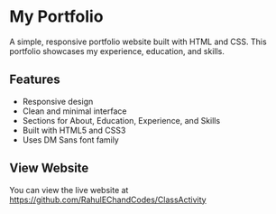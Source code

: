# My Portfolio

A simple, responsive portfolio website built with HTML and CSS. This portfolio showcases my experience, education, and skills.

## Features
- Responsive design
- Clean and minimal interface
- Sections for About, Education, Experience, and Skills
- Built with HTML5 and CSS3
- Uses DM Sans font family

## View Website
You can view the live website at https://github.com/RahulEChandCodes/ClassActivity
